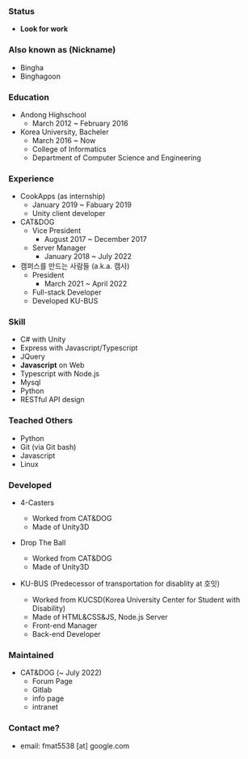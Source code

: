 ### Status
   * __Look for work__

### Also known as (Nickname)
 * Bingha
 * Binghagoon

### Education
 * Andong Highschool 
   - March 2012 ~ February 2016
 * Korea University, Bacheler
   - March 2016 ~ Now
   - College of Informatics
   - Department of Computer Science and Engineering

### Experience
   * CookApps (as internship)
     - January 2019 ~ Fabuary 2019
     - Unity client developer
   * CAT&DOG
     - Vice President
       + August 2017 ~ December 2017
     - Server Manager
       + January 2018 ~ July 2022
   * 캠퍼스를 만드는 사람들 (a.k.a. 캠사)
     - President
       + March 2021 ~ April 2022
     - Full-stack Developer
     - Developed KU-BUS

### Skill
   * C# with Unity
   * Express with Javascript/Typescript
   * JQuery
   * __Javascript__ on Web
   * Typescript with Node.js
   * Mysql
   * Python
   * RESTful API design
   

### Teached Others
 - Python
 - Git (via Git bash)
 - Javascript
 - Linux

### Developed
 * 4-Casters
   - Worked from CAT&DOG
   - Made of Unity3D
 
 * Drop The Ball
   - Worked from CAT&DOG
   - Made of Unity3D

 * KU-BUS (Predecessor of transportation for disablity at 호잇)
    - Worked from KUCSD(Korea University Center for Student with Disability)
    - Made of HTML&CSS&JS, Node.js Server
    - Front-end Manager
    - Back-end Developer

### Maintained
  - CAT&DOG (~ July 2022)
    + Forum Page
    + Gitlab
    + info page
    + intranet

### Contact me?
 - email: fmat5538 [at] google.com


